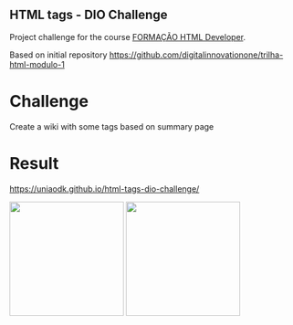 ## HTML tags - DIO Challenge

Project challenge for the course [FORMAÇÃO HTML Developer](https://www.dio.me/curso-html).

Based on initial repository https://github.com/digitalinnovationone/trilha-html-modulo-1

# Challenge
Create a wiki with some tags based on summary page

# Result

https://uniaodk.github.io/html-tags-dio-challenge/

<img src="https://github.com/uniaodk/html-tags-dio-challenge/assets/52884069/b6e0140f-acc1-401f-8f9a-9712f930b3cd" width="200"/>
<img src="https://github.com/uniaodk/html-tags-dio-challenge/assets/52884069/5ff08ff1-c5dc-468f-9753-b99d36075185" width="200"/>
